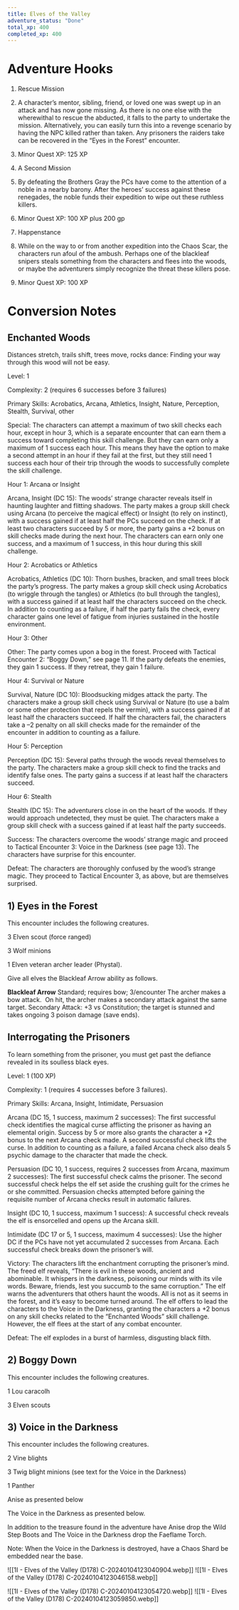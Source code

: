 ```yaml
---
title: Elves of the Valley
adventure_status: "Done"
total_xp: 400
completed_xp: 400
---
```





# Adventure Hooks

1. Rescue Mission

1. A character’s mentor, sibling, friend, or loved one was swept up in an attack and has now gone missing. As there is no one else with the wherewithal to rescue the abducted, it falls to the party to undertake the mission. Alternatively, you can easily turn this into a revenge scenario by having the NPC killed rather than taken. Any prisoners the raiders take can be recovered in the “Eyes in the Forest” encounter.
2. Minor Quest XP: 125 XP

1. A Second Mission

1. By defeating the Brothers Gray the PCs have come to the attention of a noble in a nearby barony. After the heroes’ success against these renegades, the noble funds their expedition to wipe out these ruthless killers.
2. Minor Quest XP: 100 XP plus 200 gp

1. Happenstance

1. While on the way to or from another expedition into the Chaos Scar, the characters run afoul of the ambush. Perhaps one of the blackleaf snipers steals something from the characters and flees into the woods, or maybe the adventurers simply recognize the threat these killers pose.
2. Minor Quest XP: 100 XP

# Conversion Notes

## Enchanted Woods

Distances stretch, trails shift, trees move, rocks dance: Finding your way through this wood will not be easy.

Level: 1

Complexity: 2 (requires 6 successes before 3 failures)

Primary Skills: Acrobatics, Arcana, Athletics, Insight, Nature, Perception, Stealth, Survival, other

Special: The characters can attempt a maximum of two skill checks each hour, except in hour 3, which is a separate encounter that can earn them a success toward completing this skill challenge. But they can earn only a maximum of 1 success each hour. This means they have the option to make a second attempt in an hour if they fail at the first, but they still need 1 success each hour of their trip through the woods to successfully complete the skill challenge.

Hour 1: Arcana or Insight

Arcana, Insight (DC 15): The woods’ strange character reveals itself in haunting laughter and flitting shadows. The party makes a group skill check using Arcana (to perceive the magical effect) or Insight (to rely on instinct), with a success gained if at least half the PCs succeed on the check. If at least two characters succeed by 5 or more, the party gains a +2 bonus on skill checks made during the next hour. The characters can earn only one success, and a maximum of 1 success, in this hour during this skill challenge.

Hour 2: Acrobatics or Athletics

Acrobatics, Athletics (DC 10): Thorn bushes, bracken, and small trees block the party’s progress. The party makes a group skill check using Acrobatics (to wriggle through the tangles) or Athletics (to bull through the tangles), with a success gained if at least half the characters succeed on the check. In addition to counting as a failure, if half the party fails the check, every character gains one level of fatigue from injuries sustained in the hostile environment.

Hour 3: Other

Other: The party comes upon a bog in the forest. Proceed with Tactical Encounter 2: “Boggy Down,” see page 11. If the party defeats the enemies, they gain 1 success. If they retreat, they gain 1 failure.

Hour 4: Survival or Nature

Survival, Nature (DC 10): Bloodsucking midges attack the party. The characters make a group skill check using Survival or Nature (to use a balm or some other protection that repels the vermin), with a success gained if at least half the characters succeed. If half the characters fail, the characters take a –2 penalty on all skill checks made for the remainder of the encounter in addition to counting as a failure.

Hour 5: Perception

Perception (DC 15): Several paths through the woods reveal themselves to the party. The characters make a group skill check to find the tracks and identify false ones. The party gains a success if at least half the characters succeed.

Hour 6: Stealth

Stealth (DC 15): The adventurers close in on the heart of the woods. If they would approach undetected, they must be quiet. The characters make a group skill check with a success gained if at least half the party succeeds.

Success: The characters overcome the woods’ strange magic and proceed to Tactical Encounter 3: Voice in the Darkness (see page 13). The characters have surprise for this encounter.

Defeat: The characters are thoroughly confused by the wood’s strange magic. They proceed to Tactical Encounter 3, as above, but are themselves surprised.

## 1) Eyes in the Forest

This encounter includes the following creatures.

3 Elven scout (force ranged)

3 Wolf minions

1 Elven veteran archer leader (Phystal). 

Give all elves the Blackleaf Arrow ability as follows.

**Blackleaf Arrow**
Standard; requires bow; 3/encounter
The archer makes a bow attack.  On hit, the archer makes a secondary attack against the same target.
Secondary Attack: +3 vs Constitution; the target is stunned and takes ongoing 3 poison damage (save ends).

## Interrogating the Prisoners

To learn something from the prisoner, you must get past the defiance revealed in its soulless black eyes.

Level: 1 (100 XP)

Complexity: 1 (requires 4 successes before 3 failures).

Primary Skills: Arcana, Insight, Intimidate, Persuasion

Arcana (DC 15, 1 success, maximum 2 successes): The first successful check identifies the magical curse afflicting the prisoner as having an elemental origin. Success by 5 or more also grants the character a +2 bonus to the next Arcana check made. A second successful check lifts the curse. In addition to counting as a failure, a failed Arcana check also deals 5 psychic damage to the character that made the check.

Persuasion (DC 10, 1 success, requires 2 successes from Arcana, maximum 2 successes): The first successful check calms the prisoner. The second successful check helps the elf set aside the crushing guilt for the crimes he or she committed. Persuasion checks attempted before gaining the requisite number of Arcana checks result in automatic failures.

Insight (DC 10, 1 success, maximum 1 success): A successful check reveals the elf is ensorcelled and opens up the Arcana skill.

Intimidate (DC 17 or 5, 1 success, maximum 4 successes): Use the higher DC if the PCs have not yet accumulated 2 successes from Arcana. Each successful check breaks down the prisoner’s will.

Victory: The characters lift the enchantment corrupting the prisoner’s mind. The freed elf reveals, “There is evil in these woods, ancient and abominable. It whispers in the darkness, poisoning our minds with its vile words. Beware, friends, lest you succumb to the same corruption.” The elf warns the adventurers that others haunt the woods. All is not as it seems in the forest, and it’s easy to become turned around. The elf offers to lead the characters to the Voice in the Darkness, granting the characters a +2 bonus on any skill checks related to the “Enchanted Woods” skill challenge. However, the elf flees at the start of any combat encounter.

Defeat: The elf explodes in a burst of harmless, disgusting black filth.

## 2) Boggy Down

This encounter includes the following creatures.

1 Lou caracolh

3 Elven scouts

## 3) Voice in the Darkness

This encounter includes the following creatures.

2 Vine blights

3 Twig blight minions (see text for the Voice in the Darkness)

1 Panther

Anise as presented below

The Voice in the Darkness as presented below.

In addition to the treasure found in the adventure have Anise drop the Wild Step Boots and The Voice in the Darkness drop the Faeflame Torch.

Note: When the Voice in the Darkness is destroyed, have a Chaos Shard be embedded near the base.

![[1I - Elves of the Valley (D178) C-20240104123040904.webp]]
![[1I - Elves of the Valley (D178) C-20240104123046158.webp]]

![[1I - Elves of the Valley (D178) C-20240104123054720.webp]]
![[1I - Elves of the Valley (D178) C-20240104123059850.webp]]